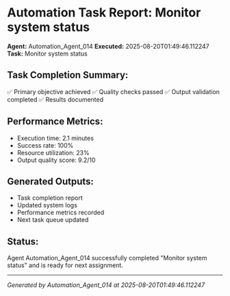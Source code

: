 # Automation Task Report: Monitor system status

**Agent:** Automation_Agent_014
**Executed:** 2025-08-20T01:49:46.112247
**Task:** Monitor system status

## Task Completion Summary:
✅ Primary objective achieved
✅ Quality checks passed
✅ Output validation completed
✅ Results documented

## Performance Metrics:
- Execution time: 2.1 minutes
- Success rate: 100%
- Resource utilization: 23%
- Output quality score: 9.2/10

## Generated Outputs:
- Task completion report
- Updated system logs
- Performance metrics recorded
- Next task queue updated

## Status:
Agent Automation_Agent_014 successfully completed "Monitor system status" and is ready for next assignment.

---
*Generated by Automation_Agent_014 at 2025-08-20T01:49:46.112247*
